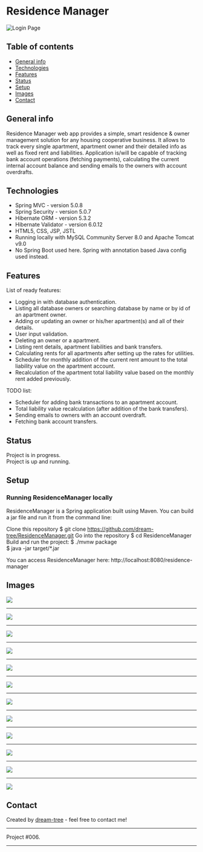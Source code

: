 # Residence Manager
![Login Page](https://github.com/dream-tree/ResidenceManager/blob/master/src/main/webapp/resources/images/login.jpg)


## Table of contents
* [General info](#general-info)
* [Technologies](#technologies)
* [Features](#features)
* [Status](#status)
* [Setup](#setup)
* [Images](#images)
* [Contact](#contact)

## General info
Residence Manager web app provides a simple, smart residence & owner management solution for any housing cooperative business.
It allows to track every single apartment, apartment owner and their detailed info as well as fixed rent and liabilities.
Application is/will be capable of tracking bank account operations (fetching payments),
calculating the current internal account balance and sending emails to the owners with account overdrafts.

## Technologies
* Spring MVC - version 5.0.8
* Spring Security - version 5.0.7
* Hibernate ORM - version 5.3.2
* Hibernate Validator - version 6.0.12
* HTML5, CSS, JSP, JSTL <br>
* Running locally with MySQL Community Server 8.0 and Apache Tomcat v9.0 <br>
* No Spring Boot used here. Spring with annotation based Java config used instead.

## Features
List of ready features:
* Logging in with database authentication.
* Listing all database owners or searching database by name or by id of an apartment owner.
* Adding or updating an owner or his/her apartment(s) and all of their details.
* User input validation.
* Deleting an owner or a apartment.
* Listing rent details, apartment liabilities and bank transfers.
* Calculating rents for all apartments after setting up the rates for utilities.
* Scheduler for monthly addition of the current rent amount to the total liability value on the apartment account.
* Recalculation of the apartment total liability value based on the monthly rent added previously.

TODO list:
* Scheduler for adding bank transactions to an apartment account.
* Total liability value recalculation (after addition of the bank transfers).
* Sending emails to owners with an account overdraft.
* Fetching bank account transfers.

## Status
Project is in progress.<br>
Project is up and running.

## Setup
### Running ResidenceManager locally

ResidenceManager is a Spring application built using Maven. You can build a jar file and run it from the command line:

Clone this repository
$ git clone https://github.com/dream-tree/ResidenceManager.git
Go into the repository
$ cd ResidenceManager
Build and run the project:
$ ./mvnw package <br>
$ java -jar target/*.jar

You can access ResidenceManager here: http://localhost:8080/residence-manager

## Images
![](https://github.com/dream-tree/ResidenceManager/blob/master/src/main/webapp/resources/images/Clipboard04.jpg)

---

![](https://github.com/dream-tree/ResidenceManager/blob/master/src/main/webapp/resources/images/Clipboard05.jpg)

---

![](https://github.com/dream-tree/ResidenceManager/blob/master/src/main/webapp/resources/images/Clipboard07a.jpg)

---

![](https://github.com/dream-tree/ResidenceManager/blob/master/src/main/webapp/resources/images/Clipboard07b.jpg)

---

![](https://github.com/dream-tree/ResidenceManager/blob/master/src/main/webapp/resources/images/Clipboard07c.jpg)

---

![](https://github.com/dream-tree/ResidenceManager/blob/master/src/main/webapp/resources/images/Clipboard08.jpg)

---

![](https://github.com/dream-tree/ResidenceManager/blob/master/src/main/webapp/resources/images/Clipboard09.jpg)

---

![](https://github.com/dream-tree/ResidenceManager/blob/master/src/main/webapp/resources/images/Clipboard10.jpg)

---

![](https://github.com/dream-tree/ResidenceManager/blob/master/src/main/webapp/resources/images/Clipboard21.jpg)

---

![](https://github.com/dream-tree/ResidenceManager/blob/master/src/main/webapp/resources/images/Clipboard22.jpg)

---

![](https://github.com/dream-tree/ResidenceManager/blob/master/src/main/webapp/resources/images/Clipboard23.jpg)

---

![](https://github.com/dream-tree/ResidenceManager/blob/master/src/main/webapp/resources/images/Clipboard99last.jpg)


## Contact
Created by [dream-tree](https://www.linkedin.com/in/marcin-klimek) - feel free to contact me!


---

Project #006.

---